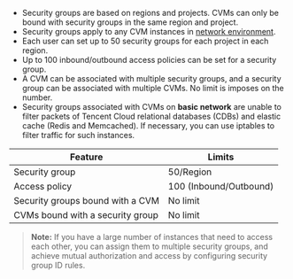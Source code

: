 - Security groups are based on regions and projects. CVMs can only be bound with security groups in the same region and project.
- Security groups apply to any CVM instances in [network environment](/doc/product/213/5227).
- Each user can set up to 50 security groups for each project in each region.
- Up to 100 inbound/outbound access policies can be set for a security group.
- A CVM can be associated with multiple security groups, and a security group can be associated with multiple CVMs. No limit is imposes on the number.
- Security groups associated with CVMs on **basic network** are unable to filter packets of Tencent Cloud relational databases (CDBs) and elastic cache (Redis and Memcached). If necessary, you can use iptables to filter traffic for such instances.

| Feature | Limits |
|---------|---------|
| Security group | 50/Region |
| Access policy | 100 (Inbound/Outbound) |
| Security groups bound with a CVM | No limit |
| CVMs bound with a security group | No limit |

> **Note:**
> If you have a large number of instances that need to access each other, you can assign them to multiple security groups, and achieve mutual authorization and access by configuring security group ID rules.

